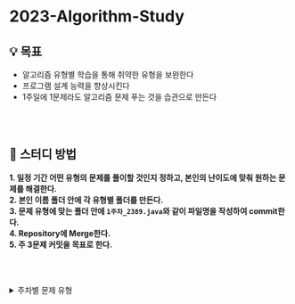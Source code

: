 # 2023-Algorithm-Study

## 💡 목표
* 알고리즘 유형별 학습을 통해 취약한 유형을 보완한다
* 프로그램 설계 능력을 향상시킨다
* 1주일에 1문제라도 알고리즘 문제 푸는 것을 습관으로 만든다

<br><br>

## 📝 스터디 방법
**1. 일정 기간 어떤 유형의 문제를 풀이할 것인지 정하고, 본인의 난이도에 맞춰 원하는 문제를 해결한다.** <br>
**2. 본인 이름 폴더 안에 각 유형별 폴더를 만든다.** <br>
**3. 문제 유형에 맞는 폴더 안에 `1주차_2389.java`와 같이 파일명을 작성하여 commit한다.** <br>
**4. Repository에 Merge한다.** <br>
**5. 주 3문제 커밋을 목표로 한다.** <br>

<br><br>


<details>
    <summary>주차별 문제 유형</summary><br>

| 날짜 | 주제 |
| :------: | :------: |
| 1주차 (05.21 ~ 05.27) | BFS |
| (05.28 ~ 06.10) | 시험기간 |
| 2주차 (06.11 ~ 06.17) | BFS |
| 3주차 (06.18 ~ 06.24) | 자유주제 |

</details>
